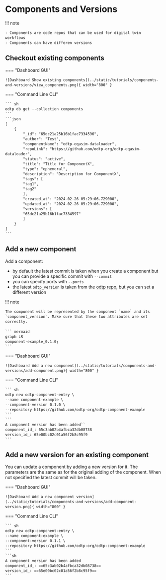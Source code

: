 # Components and Versions

!!! note

    - Components are code repos that can be used for digital twin workflows
    - Components can have differen versions

## Checkout existing components

=== "Dashboard GUI"

    ![Dashboard Show existing components](../static/tutorials/components-and-versions/view_components.png){ width="800" }

=== "Command Line CLI"

    ``` sh
    odtp db get --collection components
    ```
    ```json
    [
        {
            "_id": "65dc21a25b16b1fac7334596",
            "author": "Test",
            "componentName": "odtp-eqasim-dataloader",
            "repoLink": "https://github.com/odtp-org/odtp-eqasim-dataloader",
            "status": "active",
            "title": "Title for ComponentX",
            "type": "ephemeral",
            "description": "Description for ComponentX",
            "tags": [
            "tag1",
            "tag2"
            ],
            "created_at": "2024-02-26 05:29:06.729000",
            "updated_at": "2024-02-26 05:29:06.729000",
            "versions": [
            "65dc21a25b16b1fac7334597"
            ]
        }
    ]
    ```

## Add a new component

Add a component:

- by default the latest commit is taken when you create a component but you can provide a specific commit with `--commit` 
- you can specify ports with `--ports`
- the latest `odtp_version` is taken from the [odtp repo](https://github.com/odtp-org), but you can set a different version

!!! note

    The component will be represented by the component `name` and its `component_version`. Make sure that these two attributes are set correctly.

    ``` mermaid
    graph LR
    component-example_0.1.0;
    ```

=== "Dashboard GUI"

    ![Dashboard Add a new component](../static/tutorials/components-and-versions/add-component.png){ width="800" }

=== "Command Line CLI"

    ``` sh
    odtp new odtp-component-entry \
    --name component-example \
    --component-version 0.1.0 \
    --repository https://github.com/odtp-org/odtp-component-example
    ```
    ```
    A component version has been added`` 
    component_id_: 65c3ab02b4afbca32db08738
    version_id_: 65e00bc02c01a56f2b8c95f9
    ```


## Add a new version for an existing component

You can update a component by adding a new version for it.
The parameters are the same as for the original adding of the component. When not specified the latest
commit will be taken.

=== "Dashboard GUI"

    ![Dashboard Add a new component version](../static/tutorials/components-and-versions/add-component-version.png){ width="800" }

=== "Command Line CLI"

    ``` sh
    odtp new odtp-component-entry \
    --name component-example \
    --component-version 0.1.1 \
    --repository https://github.com/odtp-org/odtp-component-example
    ```
    ```sh
    A component version has been added
    component_id_: ==65c3ab02b4afbca32db08738==
    version_id_: ==65e00bc02c01a56f2b8c95f9==
    ```
